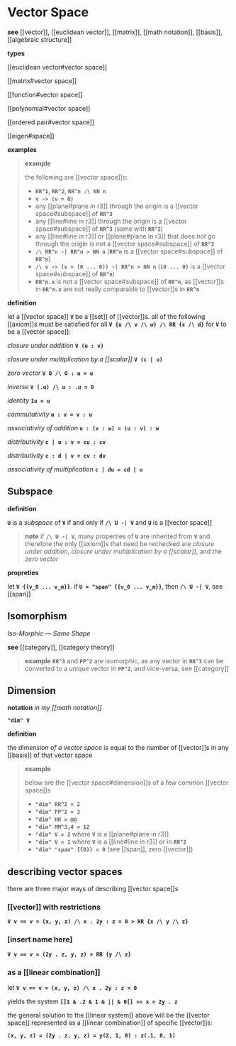 # Vector Space

**see** [[vector]], [[euclidean vector]], [[matrix]], [[math notation]], [[basis]], [[algebraic structure]]

**types**

[[euclidean vector#vector space]]

[[matrix#vector space]]

[[function#vector space]]

[[polynomial#vector space]]

[[ordered pair#vector space]]

[[eigen#space]]

**examples**

> **example**
>
> the following are [[vector space]]s:
>
> - **`RR^1`**, **`RR^2`**, **`RR^n /\ NN n`**
> - **`v -> (v = O)`**
> - any [[plane#plane in r3]] through the origin is a [[vector space#subspace]] of **`RR^3`**
> - any [[line#line in r3]] through the origin is a [[vector space#subspace]] of **`RR^3`** (same with **`RR^2`**)
> - any [[line#line in r3]] or [[plane#plane in r3]] that does _not_ go through the origin is not a [[vector space#subspace]] of **`RR^3`**
> - **`/\ RR^n -| RR^n > NN n`** (**`RR^n`** is a [[vector space#subspace]] of **`RR^n`**)
> - **`/\ v -> (v = (0 ... 0)) -| RR^n > NN n`** (**`(0 ... 0)`** is a [[vector space#subspace]] of **`RR^n`**)
> - **`RR^n.x`** is not a [[vector space#subspace]] of **`RR^n`**, as [[vector]]s in **`RR^n.x`** are not really comparable to [[vector]]s in **`RR^n`**

**definition**

let a [[vector space]] **`V`** be a [[set]] of [[vector]]s. all of the following [[axiom]]s must be satisfied for all **`V {u /\ v /\ w} /\ RR {c /\ d}`** for **`V`** to be a [[vector space]]:

_closure under addition_ **`V (u : v)`**

_closure under multiplication by a [[scalar]]_ **`V (c | u)`**

_zero vector_ **`V O /\ O : u = u`**

_inverse_ **`V (.u) /\ u : .u = O`**

_identity_ **`1u = u`**

_commutativity_ **`u : v = v : u`**

_associativity of addition_ **`u : (v : w) = (u : v) : w`**

_distributivity_ **`c | u : v = cu : cv`**

_distributivity_ **`c : d | v = cv : dv`**

_associativity of multiplication_ **`c | du = cd | u`**

## Subspace

**definition**

**`U`** is a _subspace_ of **`V`** if and only if **`/\ U -| V`** and **`U`** is a [[vector space]]

> **note** if **`/\ U -| V`**, many properties of **`U`** are inherited from **`V`** and therefore the only [[axiom]]s that need be rechecked are _closure under addition_, _closure under multiplication by a [[scalar]]_, and the _zero vector_

**propreties**

let **`V {{v_0 ... v_m}}`**. if **`U = "span" {{v_0 ... v_m}}`**, then **`/\ U -| V`**, see [[span]]

## Isomorphism

_Iso-Morphic &mdash; Same Shape_

**see** [[category]], [[category theory]]

> **example** **`RR^3`** and **`PP^2`** are isomorphic, as any vector in **`RR^3`** can be converted to a unique vector in **`PP^2`**, and vice-versa, see [[category]]

## Dimension

**notation** _in my [[math notation]]_

**`"dim" V`**

**definition**

the _dimension of a vector space_ is equal to the number of [[vector]]s in any [[basis]] of that vector space

> **example**
>
> below are the [[vector space#dimension]]s of a few common [[vector space]]s
>
> - **`"dim" RR^2 = 2`**
> - **`"dim" PP^2 = 3`**
> - **`"dim" HH = @@`**
> - **`"dim" MM^3,4 = 12`**
> - **`"dim" V = 2`** where **`V`** is a [[plane#plane in r3]]
> - **`"dim" V = 1`** where **`V`** is a [[line#line in r3]] or in **`RR^2`**
> - **`"dim" "span" {{O}} = 0`** (see [[span]], zero [[vector]])

## describing vector spaces

there are three major ways of describing [[vector space]]s

### [[vector]] with restrictions

**`V v == v = (x, y, z) /\ x . 2y : z = 0 > RR {x /\ y /\ z}`**

### [insert name here]

**`V v == v = (2y . z, y, z) > RR {y /\ z}`**

### as a [[linear combination]]

let **`V v == v = (x, y, z) /\ x . 2y : z = 0`**

yields the system **`[]1 & .2 & 1 & || & 0[] == x = 2y . z`**

the general solution to the [[linear system]] above will be the [[vector space]] represented as a [[linear combination]] of specific [[vector]]s:

**`(x, y, z) = (2y . z, y, z) = y(2, 1, 0) : z(.1, 0, 1)`**
